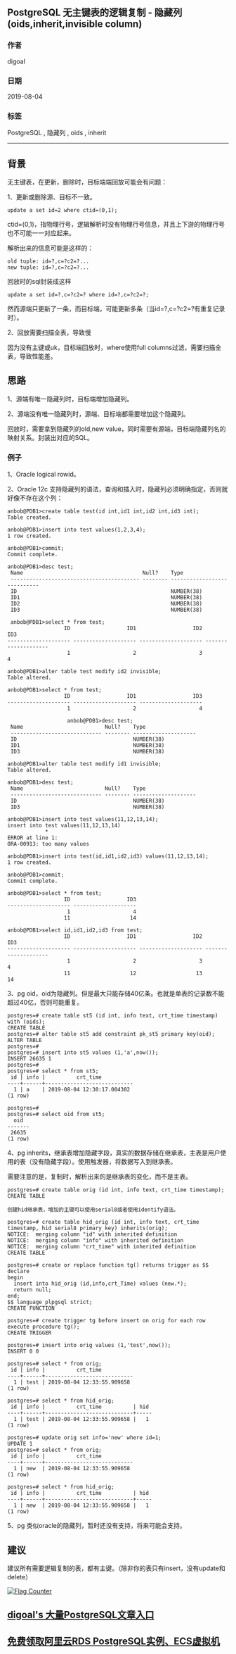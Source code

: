 ## PostgreSQL 无主键表的逻辑复制 - 隐藏列(oids,inherit,invisible column)  
                                                                                                                                                                          
### 作者                                                                                                                                                                          
digoal                                                                                                                                                                          
                                                                                                                                                                          
### 日期                                                                                                                                                                          
2019-08-04                                                                                                                                                                           
                                                                                                                                                                          
### 标签                                                                                                                                                                          
PostgreSQL , 隐藏列 , oids , inherit          
                                                                                         
----                                                                                                                                                                    
                                                                                                                                                                      
## 背景       
无主键表，在更新，删除时，目标端端回放可能会有问题：  
  
1、更新或删除源、目标不一致。  
  
```  
update a set id=2 where ctid=(0,1);  
```  
  
ctid=(0,1)，指物理行号，逻辑解析时没有物理行号信息，并且上下游的物理行号也不可能一一对应起来。  
  
解析出来的信息可能是这样的：  
  
```  
old tuple: id=?,c=?c2=?...  
new tuple: id=?,c=?c2=?...  
```  
  
回放时的sql封装成这样   
  
```  
update a set id=?,c=?c2=? where id=?,c=?c2=?;  
```  
  
然而源端只更新了一条，而目标端，可能更新多条（当id=?,c=?c2=?有重复记录时）。  
  
2、回放需要扫描全表，导致慢  
  
因为没有主键或uk，目标端回放时，where使用full columns过滤，需要扫描全表，导致性能差。  
  
## 思路  
1、源端有唯一隐藏列时，目标端增加隐藏列。  
  
2、源端没有唯一隐藏列时，源端、目标端都需要增加这个隐藏列。  
  
回放时，需要拿到隐藏列的old,new value，同时需要有源端，目标端隐藏列名的映射关系。封装出对应的SQL。  
  
### 例子  
1、Oracle logical rowid。  
  
2、Oracle 12c 支持隐藏列的语法，查询和插入时，隐藏列必须明确指定，否则就好像不存在这个列：  
  
```  
anbob@PDB1>create table test(id int,id1 int,id2 int,id3 int);  
Table created.  
  
anbob@PDB1>insert into test values(1,2,3,4);  
1 row created.  
  
anbob@PDB1>commit;  
Commit complete.  
  
anbob@PDB1>desc test;  
 Name                                      Null?    Type  
 ----------------------------------------- -------- ----------------------------  
 ID                                                 NUMBER(38)  
 ID1                                                NUMBER(38)  
 ID2                                                NUMBER(38)  
 ID3                                                NUMBER(38)  
  
 anbob@PDB1>select * from test;  
                  ID                  ID1                  ID2                  ID3  
-------------------- -------------------- -------------------- --------------------  
                   1                    2                    3                    4  
  
anbob@PDB1>alter table test modify id2 invisible;  
Table altered.  
  
anbob@PDB1>select * from test;  
                  ID                  ID1                  ID3  
-------------------- -------------------- --------------------  
                   1                    2                    4  
  
				   anbob@PDB1>desc test;  
 Name                          Null?    Type  
 ----------------------------- -------- --------------------  
 ID                                     NUMBER(38)  
 ID1                                    NUMBER(38)  
 ID3                                    NUMBER(38)  
  
anbob@PDB1>alter table test modify id1 invisible;  
Table altered.  
  
anbob@PDB1>desc test;  
 Name                          Null?    Type  
 ----------------------------- -------- --------------------  
 ID                                     NUMBER(38)  
 ID3                                    NUMBER(38)  
   
anbob@PDB1>insert into test values(11,12,13,14);  
insert into test values(11,12,13,14)  
            *  
ERROR at line 1:  
ORA-00913: too many values  
  
anbob@PDB1>insert into test(id,id1,id2,id3) values(11,12,13,14);  
1 row created.  
  
anbob@PDB1>commit;  
Commit complete.  
  
anbob@PDB1>select * from test;  
                  ID                  ID3  
-------------------- --------------------  
                   1                    4  
                  11                   14  
  
anbob@PDB1>select id,id1,id2,id3 from test;  
                  ID                  ID1                  ID2                  ID3  
-------------------- -------------------- -------------------- --------------------  
                   1                    2                    3                    4  
                  11                   12                   13                   14  
```  
  
3、pg oid，oid为隐藏列。但是最大只能存储40亿条。也就是单表的记录数不能超过40亿，否则可能重复。  
  
```  
postgres=# create table st5 (id int, info text, crt_time timestamp) with (oids);  
CREATE TABLE  
postgres=# alter table st5 add constraint pk_st5 primary key(oid);  
ALTER TABLE  
postgres=#   
postgres=# insert into st5 values (1,'a',now());  
INSERT 26635 1  
postgres=#   
postgres=# select * from st5;  
 id | info |          crt_time            
----+------+----------------------------  
  1 | a    | 2019-08-04 12:30:17.004302  
(1 row)  
  
postgres=#   
postgres=# select oid from st5;  
  oid    
-------  
 26635  
(1 row)  
```  
  
4、pg inherits，继承表增加隐藏字段，真实的数据存储在继承表，主表是用户使用的表（没有隐藏字段）。使用触发器，将数据写入到继承表。  
  
需要注意的是，复制时，解析出来的是继承表的变化，而不是主表。  
  
```  
postgres=# create table orig (id int, info text, crt_time timestamp);  
CREATE TABLE  
  
创建hid继承表，增加的主键可以使用serial8或者使用identify语法。  
  
postgres=# create table hid_orig (id int, info text, crt_time timestamp, hid serial8 primary key) inherits(orig);
NOTICE:  merging column "id" with inherited definition
NOTICE:  merging column "info" with inherited definition
NOTICE:  merging column "crt_time" with inherited definition
CREATE TABLE
  
postgres=# create or replace function tg() returns trigger as $$  
declare  
begin  
  insert into hid_orig (id,info,crt_Time) values (new.*);  
  return null;   
end;  
$$ language plpgsql strict;  
CREATE FUNCTION  

postgres=# create trigger tg before insert on orig for each row execute procedure tg();  
CREATE TRIGGER  
  
postgres=# insert into orig values (1,'test',now());  
INSERT 0 0  
  
postgres=# select * from orig;  
 id | info |          crt_time            
----+------+----------------------------  
  1 | test | 2019-08-04 12:33:55.909658  
(1 row)  
  
postgres=# select * from hid_orig;  
 id | info |          crt_time          | hid   
----+------+----------------------------+-----  
  1 | test | 2019-08-04 12:33:55.909658 |   1  
(1 row)  
  
postgres=# update orig set info='new' where id=1;  
UPDATE 1  
postgres=# select * from orig;  
 id | info |          crt_time            
----+------+----------------------------  
  1 | new  | 2019-08-04 12:33:55.909658  
(1 row)  
  
postgres=# select * from hid_orig;  
 id | info |          crt_time          | hid   
----+------+----------------------------+-----  
  1 | new  | 2019-08-04 12:33:55.909658 |   1  
(1 row)  
```  
  
5、pg 类似oracle的隐藏列，暂时还没有支持，将来可能会支持。  
  
## 建议  
建议所有需要逻辑复制的表，都有主键。（除非你的表只有insert，没有update和delete）  
  
      
  
<a rel="nofollow" href="http://info.flagcounter.com/h9V1"  ><img src="http://s03.flagcounter.com/count/h9V1/bg_FFFFFF/txt_000000/border_CCCCCC/columns_2/maxflags_12/viewers_0/labels_0/pageviews_0/flags_0/"  alt="Flag Counter"  border="0"  ></a>  
  
  
## [digoal's 大量PostgreSQL文章入口](https://github.com/digoal/blog/blob/master/README.md "22709685feb7cab07d30f30387f0a9ae")
  
  
## [免费领取阿里云RDS PostgreSQL实例、ECS虚拟机](https://free.aliyun.com/ "57258f76c37864c6e6d23383d05714ea")
  

